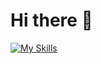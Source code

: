 # Hi there 👋

[![My Skills](https://skillicons.dev/icons?i=html,css,js,react,nextjs,tailwind,bootstrap,py,git,github,linux,mysql,sqlite,php,ps,pr,ae,figma,robloxstudio,lua,vercel)](https://skillicons.dev)



<!--
**javirmv/javirmv** is a ✨ _special_ ✨ repository because its `README.md` (this file) appears on your GitHub profile.

Here are some ideas to get you started:

- 🔭 I’m currently working on ...
- 🌱 I’m currently learning ...
- 👯 I’m looking to collaborate on ...
- 🤔 I’m looking for help with ...
- 💬 Ask me about ...
- 📫 How to reach me: ...
- 😄 Pronouns: ...
- ⚡ Fun fact: ...
-->
